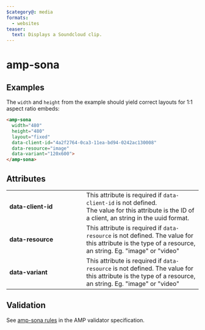 ```yaml
---
$category@: media
formats:
  - websites
teaser:
  text: Displays a Soundcloud clip.
---
```


<!---
Copyright 2016 The AMP HTML Authors. All Rights Reserved.

Licensed under the Apache License, Version 2.0 (the "License");
you may not use this file except in compliance with the License.
You may obtain a copy of the License at

      http://www.apache.org/licenses/LICENSE-2.0

Unless required by applicable law or agreed to in writing, software
distributed under the License is distributed on an "AS-IS" BASIS,
WITHOUT WARRANTIES OR CONDITIONS OF ANY KIND, either express or implied.
See the License for the specific language governing permissions and
limitations under the License.
-->

# amp-sona



## Examples

The `width` and `height` from the example should yield correct layouts for 1:1 aspect ratio embeds:

```html
<amp-sona
  width="480"
  height="480"
  layout="fixed"
  data-client-id="4a2f2764-0ca3-11ea-bd94-0242ac130008"
  data-resource="image"
  data-variant="120x600">
</amp-sona>
```

## Attributes

<table>
  <tr>
    <td width="40%"><strong>data-client-id</strong></td>
    <td>This attribute is required if <code>data-client-id</code> is not defined.<br />
The value for this attribute is the ID of a client, an string in the uuid format.</td>
  </tr>
  <tr>
    <td width="40%"><strong>data-resource</strong></td>
    <td>This attribute is required if <code>data-resource</code> is not defined.
The value for this attribute is the type of a resource, an string. Eg. "image" or "video"</td>
  </tr>
  <tr>
    <td width="40%"><strong>data-variant</strong></td>
       <td>This attribute is required if <code>data-resource</code> is not defined.
    The value for this attribute is the type of a resource, an string. Eg. "image" or "video"</td>
  </tr>
</table>

## Validation

See [amp-sona rules](https://github.com/ampproject/amphtml/blob/master/extensions/amp-sona/validator-amp-sona.protoascii) in the AMP validator specification.
